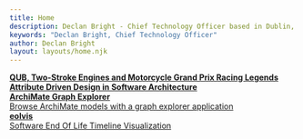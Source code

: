 ```yaml
---
title: Home
description: Declan Bright - Chief Technology Officer based in Dublin, Ireland.
keywords: "Declan Bright, Chief Technology Officer"
author: Declan Bright
layout: layouts/home.njk
---
```


<div class="card">
    <a href="/box/queens-university-belfast-two-stroke-engines-motorcycle-grand-prix-racing-legends-ray-mccullough-jeremy-mcwilliams">
        <div class="card-header">
            <div class="card-header-image" style="background-image:url('/content-box/images/RayMcCullough.jpg');"></div>
        </div>
        <div class="card-body">
            <strong>QUB, Two-Stroke Engines and Motorcycle Grand Prix Racing Legends</strong>
            <br />
        </div>
    </a>
</div>
<div class="card">
    <a href="software-architecture-attribute-driven-design">
        <div class="card-header">
            <div class="card-header-image" style="background-image:url('/content-software/images/attribute-driven-design-3.1.png');background-size: 70%;"></div>
        </div>
        <div class="card-body">
            <strong>Attribute Driven Design in Software Architecture</strong>
        </div>
    </a>
</div>
<div class="card">
    <a href="archimate-graph-explorer">
        <div class="card-header">
            <div class="card-header-image" style="background-image:url('/content-software/images/archimate-graph-explorer.webp');background-size:100%;"></div>
        </div>
        <div class="card-body">
            <strong>ArchiMate Graph Explorer</strong>
            <br />Browse ArchiMate models with a graph explorer application
        </div>
    </a>
</div>
<div class="card">
    <a href="eolvis">
        <div class="card-header">
            <div class="card-header-image" style="background-image:url('/content-software/images/eolvis.webp');background-size:100%;"></div>
        </div>
        <div class="card-body">
            <strong>eolvis</strong>
            <br />Software End Of Life Timeline Visualization
        </div>
    </a>
</div>